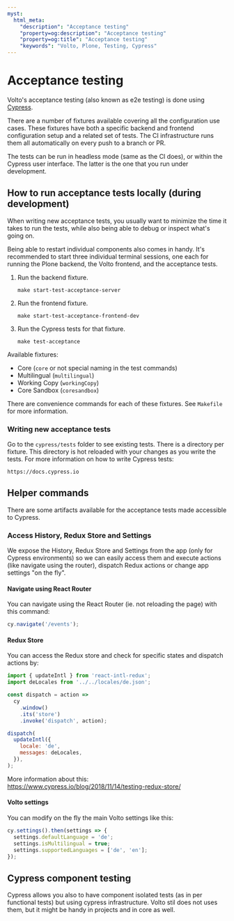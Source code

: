 ```yaml
---
myst:
  html_meta:
    "description": "Acceptance testing"
    "property=og:description": "Acceptance testing"
    "property=og:title": "Acceptance testing"
    "keywords": "Volto, Plone, Testing, Cypress"
---
```


# Acceptance testing

Volto's acceptance testing (also known as e2e testing) is done using [Cypress](https://www.cypress.io/).

There are a number of fixtures available covering all the configuration use cases.
These fixtures have both a specific backend and frontend configuration setup and a related set of tests.
The CI infrastructure runs them all automatically on every push to a branch or PR.

The tests can be run in headless mode (same as the CI does), or within the Cypress user interface.
The latter is the one that you run under development.

## How to run acceptance tests locally (during development)

When writing new acceptance tests, you usually want to minimize the time it takes to run the tests, while also being able to debug or inspect what's going on.

Being able to restart individual components also comes in handy.
It's recommended to start three individual terminal sessions, one each for running the Plone backend, the Volto frontend, and the acceptance tests.

1. Run the backend fixture.

    ```shell
    make start-test-acceptance-server
    ```

2. Run the frontend fixture.

    ```shell
    make start-test-acceptance-frontend-dev
    ```

3. Run the Cypress tests for that fixture.

    ```shell
    make test-acceptance
    ```

Available fixtures:

- Core (`core` or not special naming in the test commands)
- Multilingual (`multilingual`)
- Working Copy (`workingCopy`)
- Core Sandbox (`coresandbox`)

There are convenience commands for each of these fixtures. See `Makefile` for more information.

### Writing new acceptance tests

Go to the `cypress/tests` folder to see existing tests.
There is a directory per fixture.
This directory is hot reloaded with your changes as you write the tests.
For more information on how to write Cypress tests:

    https://docs.cypress.io


## Helper commands

There are some artifacts available for the acceptance tests made accessible to Cypress.

### Access History, Redux Store and Settings

We expose the History, Redux Store and Settings from the app (only for Cypress environments) so we can easily access them and execute actions (like navigate using the router), dispatch Redux actions or change app settings "on the fly".

#### Navigate using React Router

You can navigate using the React Router (ie. not reloading the page) with this command:

```js
cy.navigate('/events');
```

#### Redux Store

You can access the Redux store and check for specific states and dispatch actions by:

```js
import { updateIntl } from 'react-intl-redux';
import deLocales from '../../locales/de.json';

const dispatch = action =>
  cy
    .window()
    .its('store')
    .invoke('dispatch', action);

dispatch(
  updateIntl({
    locale: 'de',
    messages: deLocales,
  }),
);
```

More information about this: https://www.cypress.io/blog/2018/11/14/testing-redux-store/

#### Volto settings

You can modify on the fly the main Volto settings like this:

```js
cy.settings().then(settings => {
  settings.defaultLanguage = 'de';
  settings.isMultilingual = true;
  settings.supportedLanguages = ['de', 'en'];
});
```

## Cypress component testing

Cypress allows you also to have component isolated tests (as in per functional tests) but using cypress infrastructure. Volto stil does not uses them, but it might be handy in projects and in core as well.
